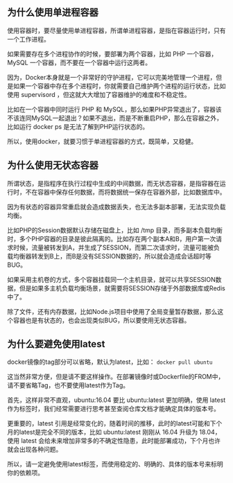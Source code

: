 ## 为什么使用单进程容器

使用容器时，要尽量使用单进程容器，所谓单进程容器，是指在容器运行时，只有一个工作进程。

如果需要存在多个进程协作的时候，要部署为两个容器，比如 PHP 一个容器，MySQL 一个容器，而不要在一个容器中运行这两者。

因为，Docker本身就是一个非常好的守护进程，它可以完美地管理一个进程，但是如果一个容器中存在多个进程时，你就需要自己维护两个进程的运行状态，比如使用 supervisord ，但这就大大增加了容器维护的难度和不稳定性。

比如在一个容器中同时运行 PHP 和 MySQL，那么如果PHP异常退出了，容器该不该连同MySQL一起退出？如果不退出，而是不断重启PHP，那么在容器之外，比如运行 docker ps 是无法了解到PHP运行状态的。

所以，使用docker，就要习惯于单进程容器的方式，既简单，又稳健。

## 为什么使用无状态容器

所谓状态，是指程序在执行过程中生成的中间数据，而无状态容器，是指容器在运行时，不在容器中保存任何数据，而将数据统一保存在容器外部，比如数据库中。

因为有状态的容器异常重启就会造成数据丢失，也无法多副本部署，无法实现负载均衡。

比如PHP的Session数据默认存储在磁盘上，比如 /tmp 目录，而多副本负载均衡时，多个PHP容器的目录是彼此隔离的。比如存在两个副本A和B，用户第一次请求时候，流量被转发到A，并生成了SESSION，而第二次请求时，流量可能被负载均衡器转发到B上，而B是没有SESSION数据的，所以就会造成会话超时等BUG。

如果采用主机卷的方式，多个容器挂载同一个主机目录，就可以共享SESSION数据，但是如果多主机负载均衡场景，就需要将SESSION存储于外部数据库或Redis中了。

除了文件，还有内存数据，比如Node.js项目中使用了全局变量暂存数据，那么这个容器也是有状态的，也会出现类似BUG，所以要使用无状态容器。

## 为什么要避免使用latest

docker镜像的tag部分可以省略，默认为latest，比如：
`docker pull ubuntu`

这当然非常方便，但是请不要这样操作。在部署镜像时或Dockerfile的FROM中，请不要省略Tag，也不要使用latest作为Tag。

首先，这样非常不直观，ubuntu:16.04 要比 ubuntu:latest 更加明确，使用 latest 作为标签时，我们经常需要进行思考甚至查阅仓库文档才能确定具体的版本号。

更重要的，latest 引用是经常变化的，随着时间的推移，此时的latest可能和下个月的latest是完全不同的版本，比如 ubuntu:latest 刚刚从 16.04 升级为 18.04，使用 latest 会给未来增加非常多的不确定性隐患，此时能部署成功，下个月也许就会出现各种问题。

所以，请一定避免使用latest标签，而使用稳定的、明确的、具体的版本号来标明你的依赖项。
